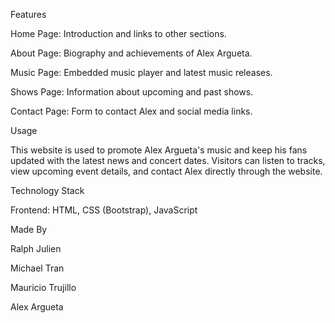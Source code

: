 Features

Home Page: Introduction and links to other sections.

About Page: Biography and achievements of Alex Argueta.

Music Page: Embedded music player and latest music releases.

Shows Page: Information about upcoming and past shows.

Contact Page: Form to contact Alex and social media links.

Usage

This website is used to promote Alex Argueta's music and keep his fans updated with the latest news and concert dates. Visitors can listen to tracks, view upcoming event details, and contact Alex directly through the website.

Technology Stack

Frontend: HTML, CSS (Bootstrap), JavaScript


Made By 

Ralph Julien

Michael Tran

Mauricio Trujillo

Alex Argueta
